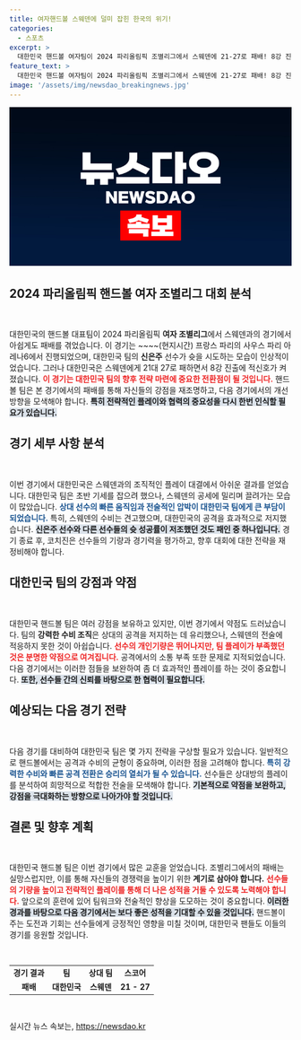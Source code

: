 ```yaml
---
title: 여자핸드볼 스웨덴에 덜미 잡힌 한국의 위기!
categories:
  - 스포츠
excerpt: >
  대한민국 핸드볼 여자팀이 2024 파리올림픽 조별리그에서 스웨덴에 21-27로 패배! 8강 진출의 꿈이 위기에 처한 경과를 놓치지 마세요!
feature_text: >
  대한민국 핸드볼 여자팀이 2024 파리올림픽 조별리그에서 스웨덴에 21-27로 패배! 8강 진출의 꿈이 위기에 처한 경과를 놓치지 마세요!
image: '/assets/img/newsdao_breakingnews.jpg'
---
```


<p><img src="/assets/img/newsdao_breakingnews.jpg" alt="firstkoreanews 속보" /></p>

<h2 data-ke-size="size26">2024 파리올림픽 핸드볼 여자 조별리그 대회 분석</h2>

<p data-ke-size="size16">&nbsp;</p>

<p>대한민국의 핸드볼 대표팀이 2024 파리올림픽 <b>여자 조별리그</b>에서 스웨덴과의 경기에서 아쉽게도 패배를 겪었습니다. 이 경기는 ~~~~(현지시간) 프랑스 파리의 사우스 파리 아레나6에서 진행되었으며, 대한민국 팀의 <b>신은주</b> 선수가 슛을 시도하는 모습이 인상적이었습니다. 그러나 대한민국은 스웨덴에게 21대 27로 패하면서 8강 진출에 적신호가 켜졌습니다. <b><span style="color: #ee2323;">이 경기는 대한민국 팀의 향후 전략 마련에 중요한 전환점이 될 것입니다.</span></b> 핸드볼 팀은 본 경기에서의 패배를 통해 자신들의 강점을 재조명하고, 다음 경기에서의 개선 방향을 모색해야 합니다. <b><span style="background-color: #21538527;">특히 전략적인 플레이와 협력의 중요성을 다시 한번 인식할 필요가 있습니다.</span></b></p>

<h2 data-ke-size="size26">경기 세부 사항 분석</h2>

<p data-ke-size="size16">&nbsp;</p>

<p>이번 경기에서 대한민국은 스웨덴과의 조직적인 플레이 대결에서 아쉬운 결과를 얻었습니다. 대한민국 팀은 초반 기세를 잡으려 했으나, 스웨덴의 공세에 밀리며 끌려가는 모습이 많았습니다. <b><span style="color: #1a5490;">상대 선수의 빠른 움직임과 전술적인 압박이 대한민국 팀에게 큰 부담이 되었습니다.</span></b> 특히, 스웨덴의 수비는 견고했으며, 대한민국의 공격을 효과적으로 저지했습니다. <b><span style="background-color: #21538527;">신은주 선수와 다른 선수들의 슛 성공률이 저조했던 것도 패인 중 하나입니다.</span></b> 경기 종료 후, 코치진은 선수들의 기량과 경기력을 평가하고, 향후 대회에 대한 전략을 재정비해야 합니다.</p>

<h2 data-ke-size="size26">대한민국 팀의 강점과 약점</h2>

<p data-ke-size="size16">&nbsp;</p>

<p>대한민국 핸드볼 팀은 여러 강점을 보유하고 있지만, 이번 경기에서 약점도 드러났습니다. 팀의 <b>강력한 수비 조직</b>은 상대의 공격을 저지하는 데 유리했으나, 스웨덴의 전술에 적응하지 못한 것이 아쉽습니다. <b><span style="color: #ee2323;">선수의 개인기량은 뛰어나지만, 팀 플레이가 부족했던 것은 분명한 약점으로 여겨집니다.</span></b> 공격에서의 소통 부족 또한 문제로 지적되었습니다. 다음 경기에서는 이러한 점들을 보완하여 좀 더 효과적인 플레이를 하는 것이 중요합니다. <b><span style="background-color: #21538527;">또한, 선수들 간의 신뢰를 바탕으로 한 협력이 필요합니다.</span></b></p>

<h2 data-ke-size="size26">예상되는 다음 경기 전략</h2>

<p data-ke-size="size16">&nbsp;</p>

<p>다음 경기를 대비하여 대한민국 팀은 몇 가지 전략을 구상할 필요가 있습니다. 일반적으로 핸드볼에서는 공격과 수비의 균형이 중요하며, 이러한 점을 고려해야 합니다. <b><span style="color: #1a5490;">특히 강력한 수비와 빠른 공격 전환은 승리의 열쇠가 될 수 있습니다.</span></b> 선수들은 상대방의 플레이를 분석하여 희망적으로 적합한 전술을 모색해야 합니다. <b><span style="background-color: #21538527;">기본적으로 약점을 보완하고, 강점을 극대화하는 방향으로 나아가야 할 것입니다.</span></b></p>

<h2 data-ke-size="size26">결론 및 향후 계획</h2>

<p data-ke-size="size16">&nbsp;</p>

<p>대한민국 핸드볼 팀은 이번 경기에서 많은 교훈을 얻었습니다. 조별리그에서의 패배는 실망스럽지만, 이를 통해 자신들의 경쟁력을 높이기 위한 <b>계기로 삼아야 합니다.</b> <b><span style="color: #ee2323;">선수들의 기량을 높이고 전략적인 플레이를 통해 더 나은 성적을 거둘 수 있도록 노력해야 합니다.</span></b> 앞으로의 훈련에 있어 팀워크와 전술적인 향상을 도모하는 것이 중요합니다. <b><span style="background-color: #21538527;">이러한 경과를 바탕으로 다음 경기에서는 보다 좋은 성적을 기대할 수 있을 것입니다.</span></b> 핸드볼이 주는 도전과 기회는 선수들에게 긍정적인 영향을 미칠 것이며, 대한민국 팬들도 이들의 경기를 응원할 것입니다. </p>

<p data-ke-size="size16">&nbsp;</p> 

<table style="width:100%; border-collapse:collapse;">
<tr>
<td style="text-align: center; height: 17px;"><b>경기 결과</b></td>
<td style="text-align: center; height: 17px;"><b>팀</b></td>
<td style="text-align: center; height: 17px;"><b>상대 팀</b></td>
<td style="text-align: center; height: 17px;"><b>스코어</b></td>
</tr>
<tr>
<td style="text-align: center; height: 17px;"><b>패배</b></td>
<td style="text-align: center; height: 17px;"><b>대한민국</b></td>
<td style="text-align: center; height: 17px;"><b>스웨덴</b></td>
<td style="text-align: center; height: 17px;"><b>21 - 27</b></td>
</tr>
</table>

<p data-ke-size="size16">&nbsp;</p>
실시간 뉴스 속보는, <a href="https://newsdao.kr" rel="dofollow">https://newsdao.kr</a>


